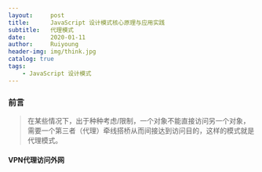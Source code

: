 ```yaml
--- 
layout:     post
title:      JavaScript 设计模式核心原理与应用实践
subtitle:   代理模式
date:       2020-01-11
author:     Ruiyoung
header-img: img/think.jpg
catalog: true
tags:
    - JavaScript 设计模式
---
```


### 前言  

> 在某些情况下，出于种种考虑/限制，一个对象不能直接访问另一个对象，需要一个第三者（代理）牵线搭桥从而间接达到访问目的，这样的模式就是代理模式。  

#### VPN代理访问外网  

